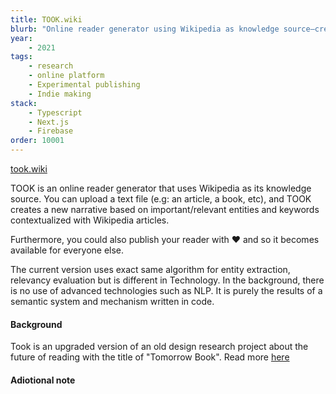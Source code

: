 ```yaml
---
title: TOOK.wiki
blurb: "Online reader generator using Wikipedia as knowledge source—creates new narratives from your text based on entity extraction."
year:
    - 2021
tags:
    - research
    - online platform
    - Experimental publishing
    - Indie making
stack:
    - Typescript
    - Next.js
    - Firebase
order: 10001
---
```

[took.wiki](https://took.wiki)


TOOK is an online reader generator that uses Wikipedia as its knowledge source. You can upload a text file (e.g: an article, a book, etc), and TOOK creates a new narrative based on important/relevant entities and keywords contextualized with Wikipedia articles.

Furthermore, you could also publish your reader with ❤️ and so it becomes available for everyone else.

The current version uses exact same algorithm for entity extraction, relevancy evaluation but is different in Technology. In the background, there is no use of advanced technologies such as NLP. It is purely the results of a semantic system and mechanism written in code.

#### Background
Took is an upgraded version of an old design research project about the future of reading with the title of "Tomorrow Book". Read more [here](https://portfolio.amir.cloud/tomorrow-book/)

#### Adiotional note